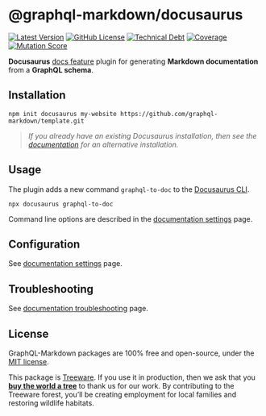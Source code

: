 # @graphql-markdown/docusaurus

[![Latest Version](https://img.shields.io/npm/v/@graphql-markdown/docusaurus?style=flat)](https://www.npmjs.com/package/@graphql-markdown/docusaurus)
[![GitHub License](https://img.shields.io/github/license/graphql-markdown/graphql-markdown?style=flat)](https://raw.githubusercontent.com/graphql-markdown/graphql-markdown/main/LICENSE)
[![Technical Debt](https://sonarcloud.io/api/project_badges/measure?project=graphql-markdown_docusaurus&metric=sqale_index)](https://sonarcloud.io/summary/new_code?id=graphql-markdown_docusaurus)
[![Coverage](https://sonarcloud.io/api/project_badges/measure?project=graphql-markdown_docusaurus&metric=coverage)](https://sonarcloud.io/summary/new_code?id=graphql-markdown_docusaurus)
[![Mutation Score](https://img.shields.io/endpoint?label=mutation%20score&style=flat&url=https%3A%2F%2Fbadge-api.stryker-mutator.io%2Fgithub.com%2Fgraphql-markdown%2Fgraphql-markdown%2Fmain%3Fmodule%3Ddocusaurus)](https://dashboard.stryker-mutator.io/reports/github.com/graphql-markdown/graphql-markdown/main?module=docusaurus)

**Docusaurus** [docs feature](https://docusaurus.io/docs/docs-introduction) plugin for generating **Markdown documentation** from a **GraphQL schema**.

## Installation

```shell
npm init docusaurus my-website https://github.com/graphql-markdown/template.git
```

> _If you already have an existing Docusaurus installation, then see the [documentation]([https://graphql-markdown.dev/docs/get-started](https://graphql-markdown.dev/docs/get-started/#existing-docusaurus-site)) for an alternative installation._

## Usage

The plugin adds a new command `graphql-to-doc` to the [Docusaurus CLI](https://docusaurus.io/docs/cli).

```shell
npx docusaurus graphql-to-doc
```

Command line options are described in the [documentation settings](https://graphql-markdown.dev/docs/settings) page.

## Configuration

See [documentation settings](https://graphql-markdown.dev/docs/settings) page.

## Troubleshooting

See [documentation troubleshooting](https://graphql-markdown.dev/docs/troubleshooting) page.

## License

GraphQL-Markdown packages are 100% free and open-source, under the [MIT license](https://github.com/graphql-markdown/graphql-markdown/blob/main/LICENSE).

This package is [Treeware](https://treeware.earth). If you use it in production, then we ask that you [**buy the world a tree**](https://plant.treeware.earth/graphql-markdown/graphql-markdown) to thank us for our work. By contributing to the Treeware forest, you’ll be creating employment for local families and restoring wildlife habitats.
